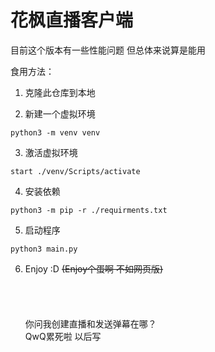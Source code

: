 # 花枫直播客户端

目前这个版本有一些性能问题 但总体来说算是能用

食用方法：

1. 克隆此仓库到本地

2. 新建一个虚拟环境

```
python3 -m venv venv
```

3. 激活虚拟环境
```
start ./venv/Scripts/activate
```

4. 安装依赖

```
python3 -m pip -r ./requirments.txt
```

5. 启动程序

```
python3 main.py
```

6. Enjoy :D ~~(Enjoy个蛋啊 不如网页版)~~
\
\
\
\
\
你问我创建直播和发送弹幕在哪？\
QwQ累死啦 以后写